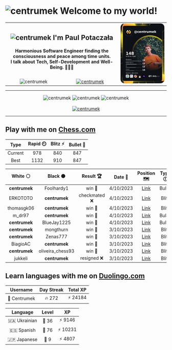 <h1>
  <img
    src="https://emojis.slackmojis.com/emojis/images/1531849430/4246/blob-sunglasses.gif"
    width="30"
    alt="centrumek"
  />
  Welcome to my world!
</h1>

<table>
  <tbody>
    <tr>
      <td align="center" width="70%" colspan="2">
        <h2>
          <img
            src="https://raw.githubusercontent.com/MartinHeinz/MartinHeinz/master/wave.gif"
            width="30px"
            alt="centrumek"
          />
          I'm Paul Potaczała
        </h2>
        <h4>
          Harmonious Software Engineer finding the consciousness and peace among time units.
          <br/>
          I talk about Tech, Self-Development and Well-Being. 🌿🧘🚀
        </h4>
      </td>
      <td width="30%" rowspan="2">
        <a href="https://app.daily.dev/centrumek">
          <img
            src="./devcard.png"
            alt="centrumek"
          />
        </a>
      </td>
    </tr>
    <tr align="center">
      <td>
        <img
          src="https://komarev.com/ghpvc/?username=centrumek&label=visitors&color=0e75b6&style=flat"
          alt="centrumek"
        >
      </td>
      <td>
        <a href="https://stackoverflow.com/users/14496012/centrumek">
          <img
            src="https://stackoverflow.com/users/flair/14496012.png?theme=dark"
            alt="centrumek"
          >
        </a>
      </td>
    </tr>
  </tbody>
</table>

---
<div align="center">
  <img 
    src="https://github-readme-stats.vercel.app/api?username=centrumek&show_icons=true&count_private=true&theme=dark&hide_border=true&hide=issues,contribs&bg_color=00000000"
    alt="centrumek"
  />
  <img
    src="https://github-readme-stats.vercel.app/api/top-langs/?username=centrumek&layout=compact&hide_border=true&theme=dark&bg_color=00000000&langs_count=6&exclude_repo=air-statistic-app"
    alt="centrumek"
  />
  <img 
    src="https://github-readme-streak-stats.herokuapp.com?user=centrumek&theme=dark&hide_border=true&background=FFFFFF00"
    alt="centrumek"
  />
  <br/>
  <br/>
  <a href="https://www.buymeacoffee.com/centrumek">
    <img
      src="https://cdn.buymeacoffee.com/buttons/v2/default-orange.png"
      height="50"
      width="210"
      alt="centrumek"
    />
  </a>
</div>

---

## Play with me on [Chess.com](https://www.chess.com/member/centrumek)

<div align="center">
<!--START_SECTION:chessStats-->
<!-- Automatically generated with https://github.com/Balastrong/chess-stats-action -->

| Type | Rapid ⏲️ | Blitz ⚡ | Bullet 🔫 |
|:---:|:---:|:---:|:---:|
| Current | 978 | 840 | 847 |
| Best | 1132 | 910 | 847 |

| White ⚪ | Black ⚫ | Result 🏆 | Date 📅 | Position 🗺️ | Type 🕕 |
|:---:|:---:|:---:|:---:|:---:|:---:|
| **centrumek** | Foolhardy1 | win 🥇 | 4/10/2023 | <a href="http://www.ee.unb.ca/cgi-bin/tervo/fen.pl?select=4q3/6Q1/6pk/5p1p/5P2/PP5P/1B4P1/2K5 b - -">Link</a> | Bullet |
| ERKOTOTO | **centrumek** | checkmated ❌ | 4/10/2023 | <a href="http://www.ee.unb.ca/cgi-bin/tervo/fen.pl?select=3k4/3Q3p/4Pp2/2K2P2/5P2/7P/1P6/8 b - -">Link</a> | Blitz |
| thomasgk06 | **centrumek** | win 🥇 | 4/10/2023 | <a href="http://www.ee.unb.ca/cgi-bin/tervo/fen.pl?select=4rrk1/pp5p/2p3pq/3p4/2PP2PP/bP6/P1K5/R6R w - -">Link</a> | Blitz |
| m_dr97 | **centrumek** | win 🥇 | 4/10/2023 | <a href="http://www.ee.unb.ca/cgi-bin/tervo/fen.pl?select=8/1p5p/p3pRpP/4P3/2k1PK1P/P7/8/8 w - -">Link</a> | Bullet |
| **centrumek** | BlueJay1225 | win 🥇 | 4/10/2023 | <a href="http://www.ee.unb.ca/cgi-bin/tervo/fen.pl?select=4Q2k/ppN4p/3p1p2/8/3P4/2P1Rn1K/PP3Pr1/5R2 b - -">Link</a> | Bullet |
| **centrumek** | mongthurn | win 🥇 | 3/10/2023 | <a href="http://www.ee.unb.ca/cgi-bin/tervo/fen.pl?select=3R1Qk1/p1p5/2p1p2K/4P3/8/r2n4/8/8 b - -">Link</a> | Blitz |
| **centrumek** | Zenas777 | win 🥇 | 3/10/2023 | <a href="http://www.ee.unb.ca/cgi-bin/tervo/fen.pl?select=8/8/8/4k1K1/8/6P1/7P/8 b - -">Link</a> | Blitz |
| BiagioAC | **centrumek** | win 🥇 | 3/10/2023 | <a href="http://www.ee.unb.ca/cgi-bin/tervo/fen.pl?select=r3kbnr/p1p1pp1p/6p1/1p6/4P3/3q1P2/PP3P1P/RNB2RK1 w kq -">Link</a> | Blitz |
| **centrumek** | oliveira_chess93 | win 🥇 | 3/10/2023 | <a href="http://www.ee.unb.ca/cgi-bin/tervo/fen.pl?select=r3k2r/ppp1bppp/n3p3/4P3/1P4q1/P1N3P1/1BP1Q2P/R3K2R w KQkq -">Link</a> | Blitz |
| jukkeli | **centrumek** | resigned ❌ | 3/10/2023 | <a href="http://www.ee.unb.ca/cgi-bin/tervo/fen.pl?select=8/pp4pp/8/8/3pQ1k1/P7/1Pr2P1P/4RRK1 b - -">Link</a> | Blitz |

<!--END_SECTION:chessStats-->
</div>

## Learn languages with me on [Duolingo.com](https://www.duolingo.com/profile/Centrumek)

<div align="center">
<!--START_SECTION:duolingoStats-->
<!-- Automatically generated with https://github.com/centrumek/duolingo-readme-stats-->

| Username | Day Streak | Total XP |
|:---:|:---:|:---:|
| 👤 Centrumek | 🔥 272 | ⚡ 24184 |

| Language | Level | XP |
|:---:|:---:|:---:|
| 🇺🇦 Ukrainian | 👑 36 | ⚡ 9146 |
| 🇪🇸 Spanish | 👑 76 | ⚡ 10231 |
| 🇯🇵 Japanese | 👑 9 | ⚡ 4807 |

<!--END_SECTION:duolingoStats-->
</div>
<!--
**centrumek/centrumek** is a ✨ _special_ ✨ repository because its `README.md` (this file) appears on your GitHub profile.

Here are some ideas to get you started:

- 🔭 I’m currently working on ...
- 🌱 I’m currently learning ...
- 👯 I’m looking to collaborate on ...
- 🤔 I’m looking for help with ...
- 💬 Ask me about ...
- 📫 How to reach me: ...
- 😄 Pronouns: ...
- ⚡ Fun fact: ...
-->
